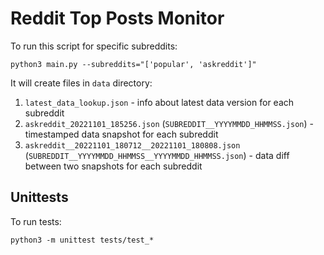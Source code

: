 # Reddit Top Posts Monitor

To run this script for specific subreddits:

```shell
python3 main.py --subreddits="['popular', 'askreddit']"
```

It will create files in `data` directory:

1. `latest_data_lookup.json` - info about latest data version for each subreddit
2. `askreddit_20221101_185256.json` (`SUBREDDIT__YYYYMMDD_HHMMSS.json`) - timestamped data snapshot for each subreddit
3. `askreddit__20221101_180712__20221101_180808.json` (`SUBREDDIT__YYYYMMDD_HHMMSS__YYYYMMDD_HHMMSS.json`) - data diff between two snapshots for each subreddit

## Unittests

To run tests:

```shell
python3 -m unittest tests/test_*
```
